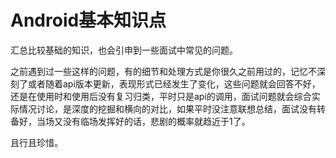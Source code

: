 # Android基本知识点

汇总比较基础的知识，也会引申到一些面试中常见的问题。

之前遇到过一些这样的问题，有的细节和处理方式是你很久之前用过的，记忆不深刻了或者随着api版本更新，表现形式已经发生了变化，这些问题就会回答不好，还是在使用时和使用后没有复习归类，平时只是api的调用，面试问题就会综合实际情况讨论，是深度的挖掘和横向的对比，如果平时没注意联想总结，面试没有转备好，当场又没有临场发挥好的话，悲剧的概率就趋近于1了。

且行且珍惜。

